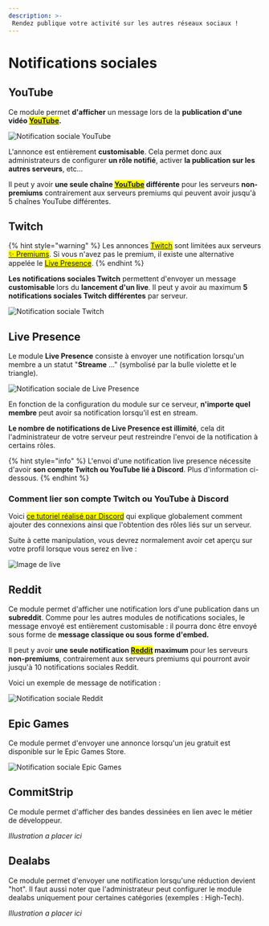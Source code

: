 ```yaml
---
description: >-
 Rendez publique votre activité sur les autres réseaux sociaux !
---
```

# Notifications sociales

## YouTube

Ce module permet **d'afficher** un message lors de la **publication d'une vidéo <mark style="color:orange;">[YouTube](https://www.youtube.com/)</mark>.**

![Notification sociale YouTube](../.gitbook/assets/socialnotifs/view_youtube.png)

L'annonce est entièrement **customisable**. Cela permet donc aux administrateurs de configurer **un rôle notifié**, activer **la publication sur les autres serveurs**, etc...

Il peut y avoir **une seule chaîne <mark style="color:orange;">[YouTube](https://www.youtube.com/)</mark> différente** pour les serveurs **non-premiums** contrairement aux serveurs premiums qui peuvent avoir jusqu'à 5 chaînes YouTube différentes.

## Twitch

{% hint style="warning" %}
Les annonces <mark style="color:orange;">[Twitch](https://www.twitch.tv/)</mark> sont limitées aux serveurs <mark style="color:orange;">[✨ Premiums](https://www.draftbot.fr/premium)</mark>.
Si vous n'avez pas le premium, il existe une alternative appelée le <mark style="color:orange;">[Live Presence](https://docs.draftbot.fr/modules/notifications-sociales#live-presence)</mark>.
{% endhint %}

**Les notifications sociales Twitch** permettent d'envoyer un message **customisable** lors du **lancement d'un live**. Il peut y avoir au maximum **5 notifications sociales Twitch différentes** par serveur.

![Notification sociale Twitch](../.gitbook/assets/socialnotifs/view_twitch.png)

## Live Presence

Le module **Live Presence** consiste à envoyer une notification lorsqu'un membre a un statut "**Streame** ..." (symbolisé par la bulle violette et le triangle).

![Notification sociale de Live Presence](../.gitbook/assets/socialnotifs/view_presence.png)

En fonction de la configuration du module sur ce serveur, **n'importe quel membre** peut avoir sa notification lorsqu'il est en stream.

**Le nombre de notifications de Live Presence est illimité**, cela dit l'administrateur de votre serveur peut restreindre l'envoi de la notification à certains rôles. 

{% hint style="info" %}
L'envoi d'une notification live presence nécessite d'avoir **son compte Twitch ou YouTube lié à Discord**. Plus d'information ci-dessous.
{% endhint %}

### Comment lier son compte Twitch ou YouTube à Discord

Voici <mark style="color:orange;">[ce tutoriel réalisé par Discord](https://support.discord.com/hc/fr/articles/8063233404823-Connexions-et-r%C3%B4les-li%C3%A9s-pour-les-membres-de-la-communaut%C3%A9)</mark> qui explique globalement comment ajouter des connexions ainsi que l'obtention des rôles liés sur un serveur.

Suite à cette manipulation, vous devrez normalement avoir cet aperçu sur votre profil lorsque vous serez en live :


![Image de live](../.gitbook/assets/socialnotifs/view_live.jpg)

## Reddit

Ce module permet d'afficher une notification lors d'une publication dans un **subreddit**. Comme pour les autres modules de notifications sociales, le message envoyé est entièrement customisable : il pourra donc être envoyé sous forme de **message classique ou sous forme d'embed.**

Il peut y avoir **une seule notification <mark style="color:orange;">[Reddit](https://www.reddit.com/)</mark> maximum** pour les serveurs **non-premiums**, contrairement aux serveurs premiums qui pourront avoir jusqu'à 10 notifications sociales Reddit.

Voici un exemple de message de notification :

![Notification sociale Reddit](../.gitbook/assets/socialnotifs/view_reddit.png)

## Epic Games

Ce module permet d'envoyer une annonce lorsqu'un jeu gratuit est disponible sur le Epic Games Store.

![Notification sociale Epic Games](../.gitbook/assets/socialnotifs/view_epicgames.jpg)

## CommitStrip

Ce module permet d'afficher des bandes dessinées en lien avec le métier de développeur.

*Illustration a placer ici*

## Dealabs

Ce module permet d'envoyer une notification lorsqu'une réduction devient "hot".
Il faut aussi noter que l'administrateur peut configurer le module dealabs uniquement pour certaines catégories (exemples : High-Tech).

*Illustration a placer ici*